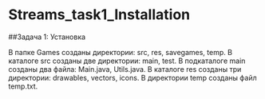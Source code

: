 # Streams_task1_Installation

##Задача 1: Установка

В папке Games созданы директории: src, res, savegames, temp.
В каталоге src созданы две директории: main, test.
В подкаталоге main созданы два файла: Main.java, Utils.java.
В каталоге res созданы три директории: drawables, vectors, icons.
В директории temp созданы файл temp.txt.
